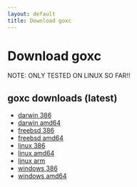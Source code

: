 ```yaml
---
layout: default
title: Download goxc
---
```


Download goxc
=============

NOTE: ONLY TESTED ON LINUX SO FAR!!

goxc downloads (latest)
------------

 * [darwin 386](darwin_386/goxc)
 * [darwin amd64](darwin_amd64/goxc)
 * [freebsd 386](freebsd_386/goxc)
 * [freebsd amd64](freebsd_amd64/goxc)
 * [linux 386](linux_386/goxc)
 * [linux amd64](linux_amd64/goxc)
 * [linux arm](linux_arm/goxc)
 * [windows 386](windows_386/goxc.exe)
 * [windows amd64](windows_amd64/goxc.exe)
